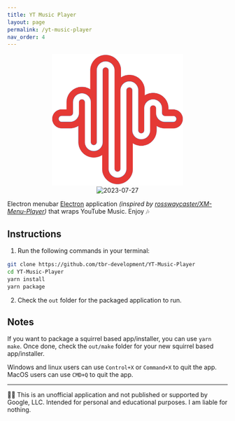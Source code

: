 ```yaml
---
title: YT Music Player
layout: page
permalink: /yt-music-player
nav_order: 4
---
```


<p align="center">
<img width=300" alt="Icon.png" src="https://raw.githubusercontent.com/TBR-Development/YT-Music-Player/main/Icon.png"><br />
<img width="450" alt="2023-07-27" src="https://i.imgur.com/vMD8d3p.png">
</p>

Electron menubar [Electron](https://www.electronjs.org/) application _(inspired by [rosswaycaster/XM-Menu-Player][XMMenuPlayer])_ that wraps YouTube Music. Enjoy 🎶

## Instructions

1. Run the following commands in your terminal:

```sh
git clone https://github.com/tbr-development/YT-Music-Player
cd YT-Music-Player
yarn install
yarn package
```

2. Check the `out` folder for the packaged application to run.

## Notes

If you want to package a squirrel based app/installer, you can use `yarn make`. Once done, check the `out/make` folder for your new squirrel based app/installer.

Windows and linux users can use `Control+X` or `Command+X` to quit the app.
MacOS users can use `CMD+Q` to quit the app.

---

🧑‍⚖️ This is an unofficial application and not published or supported by Google, LLC. Intended for personal and educational purposes. I am liable for nothing.

[XMMenuPlayer]: https://github.com/rosswaycaster/XM-Menu-Player
